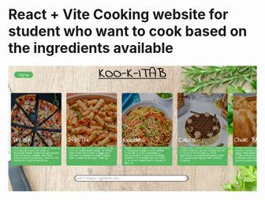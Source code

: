 # React + Vite Cooking website for student who want to cook based on the ingredients available
![title-pic](https://github.com/kingsmen732/GFG-FINAL-SUBMISSION/blob/main/demo.png)
